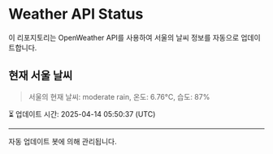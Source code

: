 
# Weather API Status

이 리포지토리는 OpenWeather API를 사용하여 서울의 날씨 정보를 자동으로 업데이트합니다.

## 현재 서울 날씨
> 서울의 현재 날씨: moderate rain, 온도: 6.76°C, 습도: 87%

⏳ 업데이트 시간: 2025-04-14 05:50:37 (UTC)

---
자동 업데이트 봇에 의해 관리됩니다.
